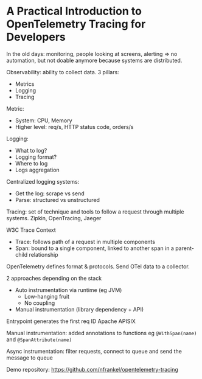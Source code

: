 # A Practical Introduction to OpenTelemetry Tracing for Developers

In the old days: monitoring, people looking at screens, alerting => no automation, but not doable anymore because systems are distributed.

Observability: ability to collect data.
3 pillars:
- Metrics
- Logging
- Tracing

Metric:
- System: CPU, Memory
- Higher level: req/s, HTTP status code, orders/s

Logging:
- What to log?
- Logging format?
- Where to log
- Logs aggregation

Centralized logging systems:
- Get the log: scrape vs send
- Parse: structured vs unstructured

Tracing: set of technique and tools to follow a request through multiple systems.
Zipkin, OpenTracing, Jaeger

W3C Trace Context
- Trace: follows path of a request in multiple components
- Span: bound to a single component, linked to another span in a parent-child relationship

OpenTelemetry defines format & protocols. Send OTel data to a collector.

2 approaches depending on the stack
- Auto instrumentation via runtime (eg JVM)
    - Low-hanging fruit
    - No coupling
- Manual instrumentation (library dependency + API)

Entrypoint generates the first req ID
Apache APISIX

Manual instrumentation: added annotations to functions eg `@WithSpan(name)` and `@SpanAttribute(name)`

Async instrumentation: filter requests, connect to queue and send the message to queue

Demo repository: https://github.com/nfrankel/opentelemetry-tracing